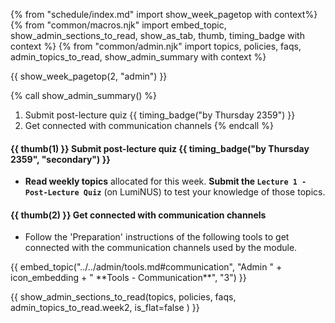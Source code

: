 {% from "schedule/index.md" import show_week_pagetop with context%}
{% from "common/macros.njk" import embed_topic, show_admin_sections_to_read, show_as_tab, thumb, timing_badge with context %}
{% from "common/admin.njk" import topics, policies, faqs, admin_topics_to_read, show_admin_summary with context %}

{{ show_week_pagetop(2, "admin") }}

{% call show_admin_summary() %}
1. Submit post-lecture quiz {{ timing_badge("by Thursday 2359") }}
1. Get connected with communication channels
{% endcall %}

<div id="additional">

#### {{ thumb(1) }} Submit post-lecture quiz {{ timing_badge("by Thursday 2359", "secondary") }}

* **Read weekly topics** allocated for this week. **Submit the `Lecture 1 - Post-Lecture Quiz`** (on LumiNUS) to test your knowledge of those topics.


#### {{ thumb(2) }} Get connected with communication channels

* Follow the 'Preparation' instructions of the following tools to get connected with the communication channels used by the module.

<div class="indented-level2">
{{ embed_topic("../../admin/tools.md#communication", "Admin " + icon_embedding + " **Tools - Communication**", "3") }}
</div>

</div>

{{ show_admin_sections_to_read(topics, policies, faqs, admin_topics_to_read.week2, is_flat=false ) }}
